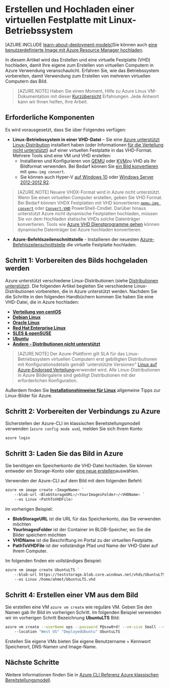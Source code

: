 <properties
    pageTitle="Erstellen und Hochladen einer VHD Linux | Microsoft Azure"
    description="Erstellen und Hochladen von Azure virtuelle Festplatte (VHD) mit dem klassischen Bereitstellungsmodell, das Linux-Betriebssystem enthält."
    services="virtual-machines-linux"
    documentationCenter=""
    authors="iainfoulds"
    manager="timlt"
    editor="tysonn"
    tags="azure-service-management"/>

<tags
    ms.service="virtual-machines-linux"
    ms.workload="infrastructure-services"
    ms.tgt_pltfrm="vm-linux"
    ms.devlang="na"
    ms.topic="article"
    ms.date="09/01/2016"
    ms.author="iainfou"/>

# <a name="creating-and-uploading-a-virtual-hard-disk-that-contains-the-linux-operating-system"></a>Erstellen und Hochladen einer virtuellen Festplatte mit Linux-Betriebssystem

[AZURE.INCLUDE [learn-about-deployment-models](../../includes/learn-about-deployment-models-classic-include.md)]Sie können auch [eine benutzerdefinierte Image mit Azure Resource Manager hochladen](virtual-machines-linux-upload-vhd.md).

In diesem Artikel wird das Erstellen und eine virtuelle Festplatte (VHD) hochladen, damit Ihre eigene zum Erstellen von virtuellen Computern in Azure Verwendung veranschaulicht. Erfahren Sie, wie das Betriebssystem vorbereiten, damit Verwendung zum Erstellen von mehreren virtuellen Computern das Bild. 

>  [AZURE.NOTE] Haben Sie einen Moment, Hilfe zu Azure Linux VM-Dokumentation mit dieser [Kurzübersicht](https://aka.ms/linuxdocsurvey) Erfahrungen. Jede Antwort kann wir Ihnen helfen, Ihre Arbeit.

## <a name="prerequisites"></a>Erforderliche Komponenten
Es wird vorausgesetzt, dass Sie über Folgendes verfügen:

- **Linux-Betriebssystem in einer VHD-Datei** – Sie eine [Azure unterstützt Linux-Distribution](virtual-machines-linux-endorsed-distros.md) installiert haben (oder Informationen [für die Verteilung nicht unterstützt](virtual-machines-linux-create-upload-generic.md)) auf einer virtuellen Festplatte in das VHD-Format. Mehrere Tools sind eine VM und VHD erstellen:
    - Installieren und Konfigurieren von [QEMU](https://en.wikibooks.org/wiki/QEMU/Installing_QEMU) oder [KVM](http://www.linux-kvm.org/page/RunningKVM)zu VHD als Ihr Bildformat verwenden. Bei Bedarf können Sie [ein Bild konvertieren](https://en.wikibooks.org/wiki/QEMU/Images#Converting_image_formats) mit `qemu-img convert`.
    - Sie können auch Hyper-V [auf Windows 10](https://msdn.microsoft.com/virtualization/hyperv_on_windows/quick_start/walkthrough_install) oder [Windows Server 2012-2012 R2](https://technet.microsoft.com/library/hh846766.aspx).

> [AZURE.NOTE] Neuere VHDX-Format wird in Azure nicht unterstützt. Wenn Sie einen virtuellen Computer erstellen, geben Sie VHD Format. Bei Bedarf können VHDX Festplatten mit VHD konvertieren [`qemu-img convert`](https://en.wikibooks.org/wiki/QEMU/Images#Converting_image_formats) oder [`Convert-VHD`](https://technet.microsoft.com/library/hh848454.aspx) PowerShell-Cmdlet. Darüber hinaus unterstützt Azure nicht dynamische Festplatten hochladen, müssen Sie vor dem Hochladen statische VHDs solche Datenträger konvertieren. Tools wie [Azure VHD Dienstprogramme gehen](https://github.com/Microsoft/azure-vhd-utils-for-go) können dynamische Datenträger bei Azure hochladen konvertieren.

- **Azure-Befehlszeilenschnittstelle** - Installieren der neuesten [Azure-Befehlszeilenschnittstelle](../virtual-machines-command-line-tools.md) die virtuelle Festplatte hochladen.

<a id="prepimage"> </a>
## <a name="step-1-prepare-the-image-to-be-uploaded"></a>Schritt 1: Vorbereiten des Bilds hochgeladen werden

Azure unterstützt verschiedene Linux-Distributionen (siehe [Distributionen unterstützt](virtual-machines-linux-endorsed-distros.md)). Die folgenden Artikel begleiten Sie verschiedene Linux-Distributionen vorbereiten, die in Azure unterstützt werden. Nachdem Sie die Schritte in den folgenden Handbüchern kommen Sie haben Sie eine VHD-Datei, die in Azure hochladen:

- **[Verteilung von centOS](virtual-machines-linux-create-upload-centos.md)**
- **[Debian Linux](virtual-machines-linux-debian-create-upload-vhd.md)**
- **[Oracle Linux](virtual-machines-linux-oracle-create-upload-vhd.md)**
- **[Red Hat Enterprise Linux](virtual-machines-linux-redhat-create-upload-vhd.md)**
- **[SLES & openSUSE](virtual-machines-linux-suse-create-upload-vhd.md)**
- **[Ubuntu](virtual-machines-linux-create-upload-ubuntu.md)**
- **[Andere - Distributionen nicht unterstützt](virtual-machines-linux-create-upload-generic.md)**

> [AZURE.NOTE] Der Azure-Plattform gilt SLA für das Linux-Betriebssystem virtuellen Computern erst gebilligten Distributionen mit Konfigurationsdetails gemäß 'unterstützte Versionen" [Linux auf Azure-Endorsed Verteilung](virtual-machines-linux-endorsed-distros.md)verwendet wird. Alle Linux-Distributionen in Azure Bildergalerie sind gebilligt Distributionen mit der erforderlichen Konfiguration.

Außerdem finden Sie **[Installationshinweise für Linux](virtual-machines-linux-create-upload-generic.md#general-linux-installation-notes)** allgemeine Tipps zur Linux-Bilder für Azure.


<a id="connect"> </a>
## <a name="step-2-prepare-the-connection-to-azure"></a>Schritt 2: Vorbereiten der Verbindungs zu Azure

Sicherstellen der Azure-CLI im klassischen Bereitstellungsmodell verwenden (`azure config mode asm`), melden Sie sich Ihrem Konto:

```
azure login
```


<a id="upload"> </a>
## <a name="step-3-upload-the-image-to-azure"></a>Schritt 3: Laden Sie das Bild in Azure

Sie benötigen ein Speicherkonto die VHD-Datei hochladen. Sie können entweder ein Storage-Konto oder [eine neue erstellen](../storage/storage-create-storage-account.md)auswählen.

Verwenden der Azure-CLI auf dem Bild mit dem folgenden Befehl:

```bash
azure vm image create <ImageName> `
    --blob-url <BlobStorageURL>/<YourImagesFolder>/<VHDName> `
    --os Linux <PathToVHDFile>
```

Im vorherigen Beispiel:

- **BlobStorageURL** ist die URL für das Speicherkonto, das Sie verwenden möchten
- **YourImagesFolder** ist der Container im BLOB-Speicher, wo Sie die Bilder speichern möchten
- **VHDName** ist die Beschriftung im Portal zu der virtuellen Festplatte.
- **PathToVHDFile** ist der vollständige Pfad und Name der VHD-Datei auf Ihrem Computer.

Im folgenden finden ein vollständiges Beispiel:

```bash
azure vm image create UbuntuLTS `
    --blob-url https://teststorage.blob.core.windows.net/vhds/UbuntuLTS.vhd `
    --os Linux /home/ahmet/UbuntuLTS.vhd
```

## <a name="step-4-create-a-vm-from-the-image"></a>Schritt 4: Erstellen einer VM aus dem Bild
Sie erstellen eine VM `azure vm create` wie reguläre VM. Geben Sie den Namen gab Ihr Bild im vorherigen Schritt. Im folgenden Beispiel verwenden wir im vorherigen Schritt Bezeichnung **UbuntuLTS** Bild:

```bash
azure vm create --userName ops --password P@ssw0rd! --vm-size Small --ssh `
    --location "West US" "DeployedUbuntu" UbuntuLTS
```

Erstellen Sie eigene VMs bieten Sie eigene Benutzername + Kennwort Speicherort, DNS-Namen und Image-Name.

## <a name="next-steps"></a>Nächste Schritte

Weitere Informationen finden Sie in [Azure CLI Referenz Azure klassischen Bereitstellungsmodell](../virtual-machines-command-line-tools.md).

[Step 1: Prepare the image to be uploaded]: #prepimage
[Step 2: Prepare the connection to Azure]: #connect
[Step 3: Upload the image to Azure]: #upload
